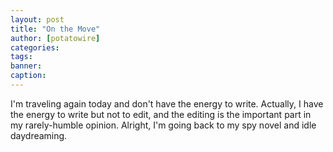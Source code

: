 ```yaml
---
layout: post
title: "On the Move"
author: [potatowire]
categories: 
tags: 
banner: 
caption: 
---
```



I'm traveling again today and don't have the energy to write. Actually, I have the energy to write but not to edit, and the editing is the important part in my rarely-humble opinion. Alright, I'm going back to my spy novel and idle daydreaming.
